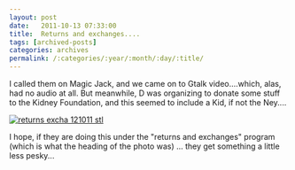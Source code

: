 ```yaml
---
layout: post
date:	2011-10-13 07:33:00
title:  Returns and exchanges....
tags: [archived-posts]
categories: archives
permalink: /:categories/:year/:month/:day/:title/
---
```

I called them on Magic Jack, and we came on to Gtalk video....which, alas, had no audio at all. But meanwhile, D was organizing to donate some stuff to the Kidney Foundation, and this seemed to include a Kid, if not the Ney....

<a href="http://s1142.photobucket.com/albums/n602/Deepapctrsglr/?action=view&amp;current=returnsandexchanges.jpg" target="_blank"><img src="http://i1142.photobucket.com/albums/n602/Deepapctrsglr/returnsandexchanges.jpg" border="0" alt="returns excha 121011 stl"></a>

I hope, if they are doing this under the "returns and exchanges" program (which is what the heading of the photo was) ... they get something a little less pesky...

